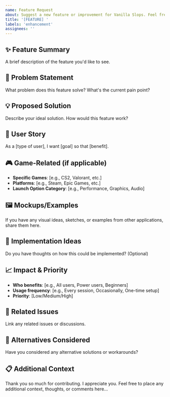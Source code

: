 ```yaml
---
name: Feature Request
about: Suggest a new feature or improvement for Vanilla Slops. Feel free to show off and make this project way better!
title: '[FEATURE] '
labels: 'enhancement'
assignees: ''
---
```


## ✨ Feature Summary
A brief description of the feature you'd like to see.

## 🎯 Problem Statement
What problem does this feature solve? What's the current pain point?

## 💡 Proposed Solution
Describe your ideal solution. How would this feature work?

## 🔄 User Story
As a [type of user], I want [goal] so that [benefit].

## 🎮 Game-Related (if applicable)
- **Specific Games**: [e.g., CS2, Valorant, etc.]
- **Platforms**: [e.g., Steam, Epic Games, etc.]
- **Launch Option Category**: [e.g., Performance, Graphics, Audio]

## 🖼️ Mockups/Examples
If you have any visual ideas, sketches, or examples from other applications, share them here.

## 🚀 Implementation Ideas
Do you have thoughts on how this could be implemented? (Optional)

## 📈 Impact & Priority
- **Who benefits**: [e.g., All users, Power users, Beginners]
- **Usage frequency**: [e.g., Every session, Occasionally, One-time setup]
- **Priority**: [Low/Medium/High]

## 🔗 Related Issues
Link any related issues or discussions.

## 🤔 Alternatives Considered
Have you considered any alternative solutions or workarounds?

## 📋 Additional Context
Thank you so much for contributing. I appreciate you.
Feel free to place any additional context, thoughts, or comments here...